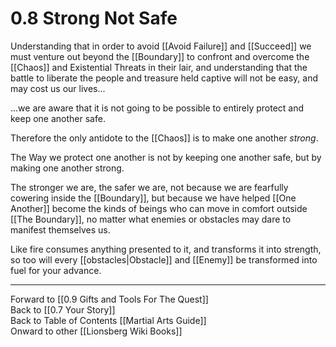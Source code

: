 # 0.8 Strong Not Safe

Understanding that in order to avoid [[Avoid Failure]] and [[Succeed]] we must venture out beyond the [[Boundary]] to confront and overcome the [[Chaos]] and Existential Threats in their lair, and understanding that the battle to liberate the people and treasure held captive will not be easy, and may cost us our lives... 

...we are aware that it is not going to be possible to entirely protect and keep one another safe. 

Therefore the only antidote to the [[Chaos]] is to make one another _strong_. 

The Way we protect one another is not by keeping one another safe, but by making one another strong. 

The stronger we are, the safer we are, not because we are fearfully cowering inside the [[Boundary]], but because we have helped [[One Another]] become the kinds of beings who can move in comfort outside [[The Boundary]], no matter what enemies or obstacles may dare to manifest themselves us. 

Like fire consumes anything presented to it, and transforms it into strength, so too will every [[obstacles|Obstacle]] and [[Enemy]] be transformed into fuel for your advance. 

____
Forward to [[0.9 Gifts and Tools For The Quest]]  
Back to [[0.7 Your Story]]  
Back to Table of Contents [[Martial Arts Guide]]  
Onward to other [[Lionsberg Wiki Books]]  


